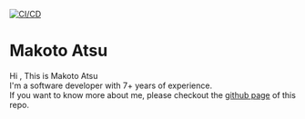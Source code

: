 [![CI/CD](https://github.com/MakotoAtsu/MakotoAtsu.github.io/actions/workflows/cicd.yaml/badge.svg)](https://github.com/MakotoAtsu/MakotoAtsu.github.io/actions/workflows/cicd.yaml)

# Makoto Atsu

Hi , This is Makoto Atsu  
I'm a software developer with 7+ years of experience.  
If you want to know more about me, please checkout the [github page](https://makotoatsu.github.io/) of this repo.  


